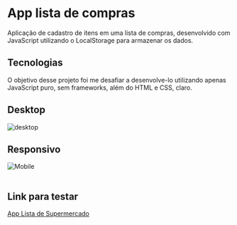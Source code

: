 # App lista de compras

Aplicação de cadastro de itens em uma lista de compras, desenvolvido com JavaScript utilizando o LocalStorage para armazenar os dados.

## Tecnologias
O objetivo desse projeto foi me desafiar a desenvolve-lo utilizando apenas JavaScript puro, sem frameworks, além do HTML e CSS, claro.

## Desktop
![desktop](https://user-images.githubusercontent.com/84825954/138556326-98b453e6-f4f5-44f0-ad41-816a3fc7eff4.gif)


## Responsivo
![Mobile](https://user-images.githubusercontent.com/84825954/138557615-b23373eb-79b6-4155-8191-6f30f8913427.gif)
<br/><br/>

## Link para testar
<a href="https://app-lista-de-compras.netlify.app/">App Lista de Supermercado<a/>
